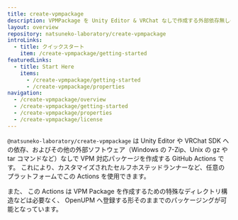 ```yaml
---
title: create-vpmpackage
description: VPMPackage を Unity Editor & VRChat なしで作成する外部依存無しの GitHub Actions
layout: overview
repository: natsuneko-laboratory/create-vpmpackage
introLinks:
  - title: クイックスタート
    item: /create-vpmpackage/getting-started
featuredLinks:
  - title: Start Here
    items:
      - /create-vpmpackage/getting-started
      - /create-vpmpackage/properties
navigation:
  - /create-vpmpackage/overview
  - /create-vpmpackage/getting-started
  - /create-vpmpackage/properties
  - /create-vpmpackage/license
---
```


`@natsuneko-laboratory/create-vpmpackage` は Unity Editor や VRChat SDK への依存、およびその他の外部ソフトウェア（Windows の 7-Zip、Unix の gz や tar コマンドなど）なしで VPM 対応パッケージを作成する GitHub Actions です。
これにより、カスタマイズされたセルフホステッドランナーなど、任意のプラットフォームでこの Actions を使用できます。

また、 この Actions は VPM Package を作成するための特殊なディレクトリ構造などは必要なく、 OpenUPM へ登録する形そのままでのパッケージングが可能となっています。
